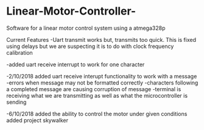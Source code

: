 # Linear-Motor-Controller-
Software for a linear motor control system using a atmega328p

Current Features
-Uart transmit works but, transmits too quick. This is fixed using delays but we are suspecting it is to do with clock frequency calibration 

-added uart receive interrupt to work for one character

-2/10/2018 added uart receive interupt functionality to work with a message
    -errors when message may not be formatted correctly
        -characters following a completed message are causing corruption of message
        -terminal is receiving what we are transmitting as well as what the microcontroller is sending
        
-6/10/2018 added the ability to control the motor under given conditions
            added project skywalker